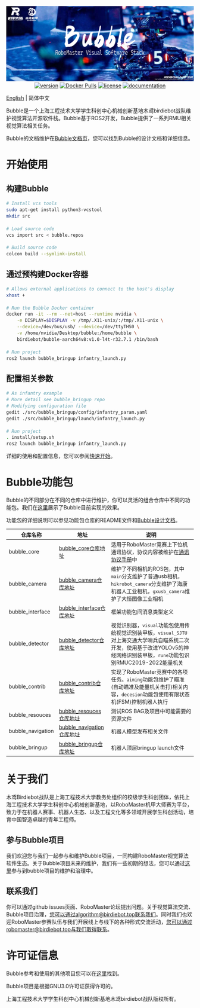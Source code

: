 
<div align="center">
<img src="cover.png"/>
<div>
    <a href=""><img src="https://img.shields.io/badge/Bubble-v1.0%20Developer%20Preview-blue" alt="version" /></a>
    <a href="https://hub.docker.com/repository/docker/birdiebot/bubble-aarch64v8"><img src="https://img.shields.io/docker/pulls/birdiebot/bubble-aarch64v8?logo=docker" alt="Docker Pulls"></a>
    <a href="https://www.gnu.org/licenses/agpl-3.0.en.html"><img src="https://img.shields.io/badge/license-GNU3.0-green" alt="license" /></a>
    <a href="https://birdiebot.github.io/bubble_documentation/"><img src="https://img.shields.io/badge/Documentation-completely-success" alt="documentation" /></a>
</div>
</div>

[English](../README.md) | 简体中文

Bubble是一个上海工程技术大学学生科创中心机械创新基地木鸢birdiebot战队维护视觉算法开源软件栈。Bubble基于ROS2开发，Bubble提供了一系列RMU相关视觉算法相关任务。  

Bubble的文档维护在[Bubble文档页](https://birdiebot.github.io/bubble_documentation/)，您可以找到Bubble的设计文档和详细信息。

# 开始使用
## 构建Bubble
```bash
# Install vcs tools
sudo apt-get install python3-vcstool
mkdir src

# Load source code
vcs import src < bubble.repos

# Build source code
colcon build --symlink-install
```
## 通过预构建Docker容器
```bash
# Allows external applications to connect to the host's display
xhost +

# Run the Bubble Docker container
docker run -it --rm --net=host --runtime nvidia \
    -e DISPLAY=$DISPLAY -v /tmp/.X11-unix/:/tmp/.X11-unix \
    --device=/dev/bus/usb/ --device=/dev/ttyTHS0 \
    -v /home/nvidia/Desktop/bubble:/home/bubble \
    birdiebot/bubble-aarch64v8:v1.0-l4t-r32.7.1 /bin/bash

# Run project
ros2 launch bubble_bringup infantry_launch.py
```
## 配置相关参数
```bash
# As infantry example
# More detail see bubble_bringup repo
# Modifying configuration file
gedit ./src/bubble_bringup/config/infantry_param.yaml
gedit ./src/bubble_bringup/launch/infantry_launch.py

# Run project
. install/setup.sh
ros2 launch bubble_bringup infantry_launch.py
```

详细的使用和配置信息，您可以参阅[快速开始](https://birdiebot.github.io/bubble_documentation/%E5%BF%AB%E9%80%9F%E5%BC%80%E5%A7%8B.html)。

# Bubble功能包
Bubble的不同部分在不同的仓库中进行维护，你可以灵活的组合仓库中不同的功能包。我们在[这里](https://birdiebot.github.io/bubble_documentation/getting_started/%E6%A8%A1%E5%9D%97%E8%BF%90%E8%A1%8C%E6%95%88%E6%9E%9C%E5%AE%9E%E4%BE%8B.html)展示了Bubble目前实现的效果。

功能包的详细说明可以参见功能包仓库的README文件和[Bubble设计文档](https://birdiebot.github.io/bubble_documentation/design/bubble%E6%A8%A1%E5%9D%97.html)。

|仓库名称 | 地址| 说明|
|---|---| --- |
|bubble_core|[bubble_core仓库地址](https://github.com/Birdiebot/bubble_core) | 适用于RoboMaster竞赛上下位机通讯协议，协议内容被维护在[通讯协议手册](https://birdiebot.github.io/bubble_documentation/guide/%E6%9C%A8%E9%B8%A2%E9%80%9A%E8%AE%AF%E5%8D%8F%E8%AE%AE.html)中 |
|bubble_camera|[bubble_camera仓库地址](https://github.com/Birdiebot/bubble_camera)| 维护了不同相机的ROS包，其中`main`分支维护了普通usb相机，`hikrobot_camera`分支维护了海康机器人工业相机，`gxusb_camera`维护了大恒图像工业相机 |
|bubble_interface|[bubble_interface仓库地址](https://github.com/Birdiebot/bubble_interface)|框架功能包间消息类型定义|
|bubble_detector|[bubble_detector仓库地址](https://github.com/Birdiebot/bubble_detector)|视觉识别器，`visual`功能包使用传统视觉识别装甲板，`visual_SJTU`对上海交通大学哨兵自瞄系统二次开发，使用基于改进YOLOv5的神经网络识别装甲板，`rune`功能包识别RMUC2019-2022能量机关|
|bubble_contrib|[bubble_contrib仓库地址](https://github.com/Birdiebot/bubble_contrib)|实现了RoboMaster竞赛中的各项任务。`aiming`功能包维护了瞄准(自动瞄准及能量机关击打)相关内容，`decesion`功能包使用有限状态机(FSM)控制机器人执行 |
|bubble_resouces|[bubble_resouces仓库地址](https://github.com/Birdiebot/bubble_resources)|测试ROS BAG及项目中可能需要的资源文件|
|bubble_navigation|[bubble_navigation仓库地址](https://github.com/Birdiebot/bubble_navigation)|机器人模型发布相关文件|
|bubble_bringup|[bubble_bringup仓库地址](https://github.com/Birdiebot/bubble_bringup)|机器人顶层bringup launch文件|



# 关于我们
木鸢Birdiebot战队是上海工程技术大学教务处组织的校级学生科创团体，依托上海工程技术大学学生科创中心机械创新基地，以RoboMaster机甲大师赛为平台，致力于在机器人赛事、机器人生态、以及工程文化等多领域开展学生科创活动，培育中国智造卓越的青年工程师。

## 参与Bubble项目
我们欢迎您与我们一起参与和维护Bubble项目，一同构建RoboMaster视觉算法软件生态。关于Bubble项目未来的维护，我们有一些初期的想法，您可以通过[这里](https://birdiebot.github.io/bubble_documentation/project/%E9%A1%B9%E7%9B%AE%E6%B2%BB%E7%90%86.html)参与到bubble项目的维护和治理中。

## 联系我们
你可以通过github issues页面、RoboMaster论坛提出问题。关于视觉算法交流、Bubble项目治理，您可以通过algorithm@birdiebot.top联系我们。同时我们也欢迎RoboMaster参赛队伍与我们开展线上与线下的各种形式交流活动，您可以通过robomaster@birdiebot.top与我们取得联系。


# 许可证信息
Bubble参考和使用的其他项目您可以在[这里](https://birdiebot.github.io/bubble_documentation/resources/%E7%9B%B8%E5%85%B3%E9%A1%B9%E7%9B%AE.html)找到。

Bubble项目是根据GNU3.0许可证获得许可的。

上海工程技术大学学生科创中心机械创新基地木鸢birdiebot战队版权所有。